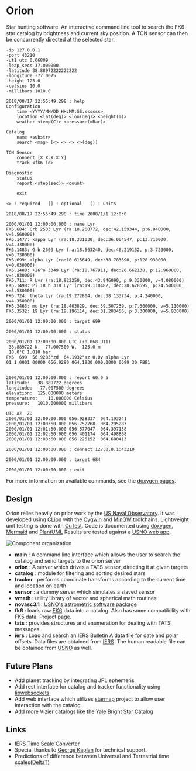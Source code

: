 # Orion

Star hunting software. An interactive command line tool to search the FK6 star catalog by brightness and current sky 
position. A TCN sensor can then be concurrently directed at the selected star.

```commandline
-ip 127.0.0.1
-port 43210
-ut1_utc 0.06809
-leap_secs 37.000000
-latitude 38.88972222222222
-longitude -77.0075
-height 125.0
-celsius 10.0
-millibars 1010.0

2018/08/17 22:55:49.298 : help
Configuration
	time <YYYY/MM/DD HH:MM:SS.ssssss>
	location <lat(deg)> <lon(deg)> <height(m)>
	weather <temp(C)> <pressure(mBar)>

Catalog
	name <substr>
	search <mag> [<> <> <> <>(deg)]

TCN Sensor
	connect [X.X.X.X:Y]
	track <fk6 id>

Diagnostic
	status
	report <step(sec)> <count>

	exit

<> : required	[] : optional	() : units

2018/08/17 22:55:49.298 : time 2000/1/1 12:0:0

2000/01/01 12:00:00.000 : name Lyr
FK6.684: Grb 2533 Lyr (ra:18.260772, dec:42.159344, p:6.040000, v=5.560000)
FK6.1477: kappa Lyr (ra:18.331030, dec:36.064547, p:13.710000, v=4.330000)
FK6.1483: Grb 2603 Lyr (ra:18.563240, dec:46.219152, p:3.720000, v=6.730000)
FK6.699: alpha Lyr (ra:18.615649, dec:38.783690, p:128.930000, v=0.030000)
FK6.1488: +26^o 3349 Lyr (ra:18.767911, dec:26.662130, p:12.960000, v=4.830000)
FK6.711: R Lyr (ra:18.922250, dec:43.946090, p:9.330000, v=4.080000)
FK6.1498: Pi 18 h 318 Lyr (ra:19.110482, dec:28.628595, p:24.500000, v=5.530000)
FK6.724: theta Lyr (ra:19.272804, dec:38.133734, p:4.240000, v=4.350000)
FK6.3463: mu Lyr (ra:18.403829, dec:39.507239, p:7.300000, v=5.110000)
FK6.3532: 19 Lyr (ra:19.196114, dec:31.283456, p:3.300000, v=5.930000)

2000/01/01 12:00:00.000 : target 699

2000/01/01 12:00:00.000 : status

2000/01/01 12:00:00.000 UTC (+0.068 UT1)
 38.889722 N, -77.007500 W,  125.0 m
 10.0°C 1.010 bar
FK6  699  56.9283°zd  64.1932°az 0.0v alpha Lyr
01 1 0001 00000 056.9280 064.1930 000.0000 0699 30 FBB1


2000/01/01 12:00:00.000 : report 60.0 5
latitude:	38.889722 degrees
longitude:	-77.007500 degrees
elevation:	125.000000 meters
temperature:	10.000000 Celsius
pressure:	1010.000000 millibars

UTC	AZ	ZD
2000/01/01 12:00:00.000	056.928337	064.193241
2000/01/01 12:00:60.000	056.752768	064.295283
2000/01/01 12:01:60.000	056.577047	064.397158
2000/01/01 12:02:60.000	056.401174	064.498868
2000/01/01 12:03:60.000	056.225152	064.600413

2000/01/01 12:00:00.000 : connect 127.0.0.1:43210

2000/01/01 12:00:00.000 : target 684

2000/01/01 12:00:00.000 : exit
```

For more information on available commands, see the [doxygen pages](https://caseyshields.github.io/Orion/index.html).

## Design

Orion relies heavily on prior work by the [US Naval Observatory](http://www.usno.navy.mil/USNO/).
It was developed using [CLion](https://www.jetbrains.com/clion/) with the [Cygwin](https://www.cygwin.com/) and [MinGW](http://mingw.org/) toolchains.
Lightweight unit testing is done with [CuTest](http://cutest.sourceforge.net/).
Code is documented using [doxygen](http://www.doxygen.org), [Mermaid](https://mermaidjs.github.io/) and [PlantUML](http://plantuml.com/)
Results are tested against a [USNO web app](http://aa.usno.navy.mil/data/docs/topocentric.php).

![Component organization](https://caseyshields.github.io/Orion/diagrams/novas.svg)

 - **main** : A command line interface which allows the user to search the catalog and send targets to the orion server
 - **orion** : A server which drives a TATS sensor, directing it at given targets
 - **catalog** : module for filtering and sorting desired stars
 - **tracker** : performs coordinate transforms according to the current time and location on earth 
 - **sensor** : a dummy server which simulates a slaved sensor
 - **vmath** : utility library of vector and spherical math routines
 - **novasc3.1** : [USNO's astrometric software package](http://aa.usno.navy.mil/software/novas/novas_info.php)
 - **fk6** : loads raw [FK6](http://cdsarc.u-strasbg.fr/viz-bin/Cat?I/264) data into a catalog. Also has some compatibility with [FK5](http://www-kpno.kpno.noao.edu/Info/Caches/Catalogs/FK5/fk5.html) data. Project [page](http://wwwadd.zah.uni-heidelberg.de/datenbanken/fk6/index.php.de).
 - **tats** : provides structures and enumeration for dealing with TATS messages
 - **iers** : Load and search an IERS Bulletin A data file for date and polar offsets. Data files are obtained from [IERS](https://www.iers.org/IERS/EN/DataProducts/EarthOrientationData/eop.html). The human readable file can be obtained from [USNO](http://maia.usno.navy.mil/ser7/ser7.dat) as well.
   
## Future Plans
 - Add planet tracking by integrating JPL ephemeris
 - Add rest interface for catalog and tracker functionality using [libwebsockets](https://libwebsockets.org/)
 - Add web interface which utilizes [starmap](https://caseyshields.github.io/starlog/index.html) project to allow user interaction with the catalog
 - Add more Vizier catalogs like the Yale Bright Star [Catalog](http://tdc-www.harvard.edu/catalogs/bsc5.html)

## Links
 - [IERS Time Scale Converter](https://www.iers.org/IERS/EN/DataProducts/tools/timescales/timescales.html)
 - Special thanks to [George Kaplan](http://gkaplan.us/) for technical support.
 - Predictions of difference between Universal and Terrestrial time scales([DeltaT](https://www.usno.navy.mil/USNO/earth-orientation/eo-products/long-term))